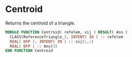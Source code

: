 # Centroid

Returns the centroid of a triangle.

```fortran
MODULE FUNCTION Centroid( refelem, xij ) RESULT( Ans )
  CLASS(ReferenceTriangle_), INTENT( IN ) :: refelem
  REAL( DFP ), INTENT( IN ) :: xij(:,:)
  REAL( DFP ) :: Ans(3)
END FUNCTION Centroid
```
